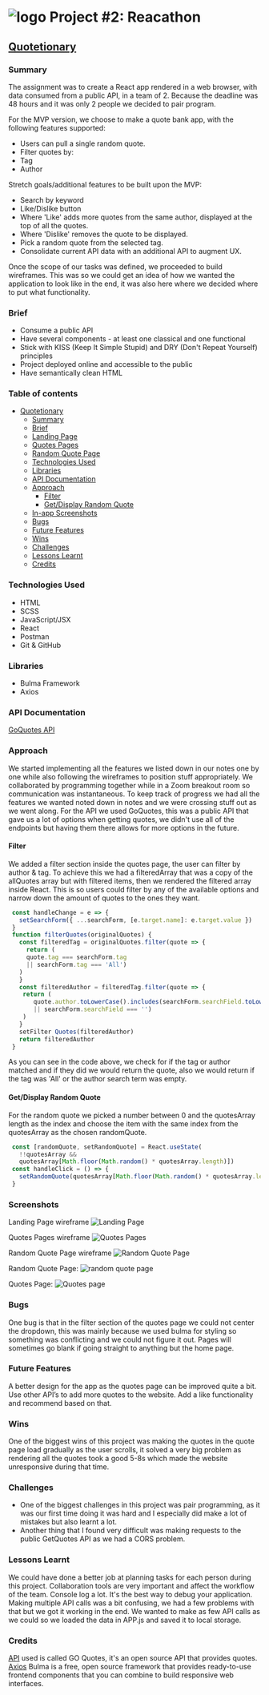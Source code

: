 # ![logo](https://ga-dash.s3.amazonaws.com/production/assets/logo-9f88ae6c9c3871690e33280fcf557f33.png) Project #2: Reacathon

## [Quotetionary](https://ga-quotetionary.netlify.app/)

### Summary

The assignment was to create a React app rendered in a web browser, with data consumed from a public API, in a team of 2. Because the deadline was 48 hours and it was only 2 people we decided to pair program.

For the MVP version, we choose to make a quote bank app, with the following features supported:

- Users can pull a single random quote.
- Filter quotes by:
- Tag
- Author

Stretch goals/additional features to be built upon the MVP:

- Search by keyword
- Like/Dislike button
- Where 'Like' adds more quotes from the same author, displayed at the top of all the quotes.
- Where 'Dislike' removes the quote to be displayed.
- Pick a random quote from the selected tag.
- Consolidate current API data with an additional API to augment UX.

Once the scope of our tasks was defined, we proceeded to build wireframes. This was so we could get an idea of how we wanted the application to look like in the end, it was also here where we decided where to put what functionality.

### Brief

- Consume a public API
- Have several components - at least one classical and one functional
- Stick with KISS (Keep It Simple Stupid) and DRY (Don't Repeat Yourself) principles
- Project deployed online and accessible to the public
- Have semantically clean HTML


### Table of contents

- [Quotetionary](#quotetionary)
  - [Summary](#summary)
  - [Brief](#brief)
  - [Landing Page](#landing-page)
  - [Quotes Pages](#quotes-pages)
  - [Random Quote Page](#random-quote-page)
  - [Technologies Used](#technologies-used)
  - [Libraries](#libraries)
  - [API Documentation](#api-documentation)
  - [Approach](#approach)
    - [Filter](#filter)
    - [Get/Display Random Quote](#getdisplay-random-quote)
  - [In-app Screenshots](#in-app-screenshots)
  - [Bugs](#bugs)
  - [Future Features](#future-features)
  - [Wins](#wins)
  - [Challenges](#challenges)
  - [Lessons Learnt](#lessons-learnt)
  - [Credits](#credits)

### Technologies Used

- HTML
- SCSS
- JavaScript/JSX
- React
- Postman
- Git & GitHub

### Libraries

- Bulma Framework
- Axios

### API Documentation

[GoQuotes API](https://goquotes.docs.apiary.io/#)

### Approach

We started implementing all the features we listed down in our notes one by one while also following the wireframes to position stuff appropriately. We collaborated by programming together while in a Zoom breakout room so communication was instantaneous. To keep track of progress we had all the features we wanted noted down in notes and we were crossing stuff out as we went along. For the API we used GoQuotes, this was a public API that gave us a lot of options when getting quotes, we didn't use all of the endpoints but having them there allows for more options in the future.

#### Filter

We added a filter section inside the quotes page, the user can filter by author & tag. To achieve this we had a filteredArray that was a copy of the allQuotes array but with filtered items, then we rendered the filtered array inside React. This is so users could filter by any of the available options and narrow down the amount of quotes to the ones they want.

```javascript
 const handleChange = e => {
   setSearchForm({ ...searchForm, [e.target.name]: e.target.value })
 }
 function filterQuotes(originalQuotes) {
   const filteredTag = originalQuotes.filter(quote => {
     return (
     quote.tag === searchForm.tag
     || searchForm.tag === 'All')
   )
   }
   const filteredAuthor = filteredTag.filter(quote => {
    return (
       quote.author.toLowerCase().includes(searchForm.searchField.toLowerCase())
       || searchForm.searchField === '')
    )
   }
   setFilter Quotes(filteredAuthor)
   return filteredAuthor
 }
```

As you can see in the code above, we check for if the tag or author matched and if they did we would return the quote, also we would return if the tag was 'All' or the author search term was empty.

#### Get/Display Random Quote

For the random quote we picked a number between 0 and the quotesArray length as the index and choose the item with the same index from the quotesArray as the chosen randomQuote.

```javascript
 const [randomQuote, setRandomQuote] = React.useState(
   !!quotesArray &&
   quotesArray[Math.floor(Math.random() * quotesArray.length)])
 const handleClick = () => {
   setRandomQuote(quotesArray[Math.floor(Math.random() * quotesArray.length)])
 }
```

### Screenshots

Landing Page wireframe
![Landing Page](./screenshots/LandingPage.png "Home Page")

Quotes Pages wireframe
![Quotes Pages](./screenshots/AllQuotes.png "Quotes Page")

Random Quote Page wireframe
![Random Quote Page](./screenshots/RandomQuote.png "Random Quote Page")

Random Quote Page:
![random quote page](./screenshots/randomPageScreenshot.png "random quote page")

Quotes Page:
![Quotes page](./screenshots/quotesPageScreenshot.png "Quote page")


### Bugs

One bug is that in the filter section of the quotes page we could not center the dropdown, this was mainly because we used bulma for styling so something was conflicting and we could not figure it out.
Pages will sometimes go blank if going straight to anything but the home page.

### Future Features

A better design for the app as the quotes page can be improved quite a bit.
Use other API’s to add more quotes to the website.
Add a like functionality and recommend based on that.

### Wins

One of the biggest wins of this project was making the quotes in the quote page load gradually as the user scrolls, it solved a very big problem as rendering all the quotes took a good 5-8s which made the website unresponsive during that time.

### Challenges

- One of the biggest challenges in this project was pair programming, as it was our first time doing it was hard and I especially did make a lot of mistakes but also learnt a lot.
- Another thing that I found very difficult was making requests to the public GetQuotes API as we had a CORS problem.

### Lessons Learnt

We could have done a better job at planning tasks for each person during this project.
Collaboration tools are very important and affect the workflow of the team.
Console log a lot. It's the best way to debug your application.
Making multiple API calls was a bit confusing, we had a few problems with that but we got it working in the end.
We wanted to make as few API calls as we could so we loaded the data in APP.js and saved it to local storage.

### Credits

[API](https://goquotes.docs.apiary.io/) used is called GO Quotes, it's an open source API that provides quotes.
[Axios](https://bulma.io/documentation/overview/) Bulma is a free, open source framework that provides ready-to-use frontend components that you can combine to build responsive web interfaces.
